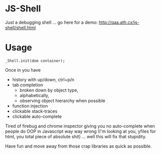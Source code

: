 # JS-Shell
Just a debugging shell ... go here for a demo: http://qaa.ath.cx/js-shell/shell.html

# Usage

    _Shell.init(dom container);

Once in you have 

 * history with up/down, ctrl+p/n
 * tab completion 
   * broken down by object type, 
   * alphabetically, 
   * observing object hierarchy when possible
 * function injection
 * clickable stack-traces
 * clickable auto-complete

Tired of firebug and chrome inspector giving you no auto-complete when people do OOP in Javascript way way wrong (I'm looking at you, yfiles for html, you total piece of absolute shit) ... well this will fix that stupidity.

Have fun and move away from those crap libraries as quick as possible.

